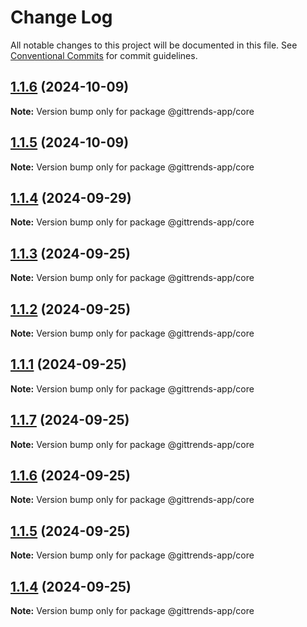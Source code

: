 # Change Log

All notable changes to this project will be documented in this file.
See [Conventional Commits](https://conventionalcommits.org) for commit guidelines.

## [1.1.6](https://github.com/hsborges/mining-tool/compare/@gittrends-app/core@1.1.5...@gittrends-app/core@1.1.6) (2024-10-09)

**Note:** Version bump only for package @gittrends-app/core

## [1.1.5](https://github.com/hsborges/mining-tool/compare/@gittrends-app/core@1.1.4...@gittrends-app/core@1.1.5) (2024-10-09)

**Note:** Version bump only for package @gittrends-app/core

## [1.1.4](https://github.com/hsborges/mining-tool/compare/@gittrends-app/core@1.1.3...@gittrends-app/core@1.1.4) (2024-09-29)

**Note:** Version bump only for package @gittrends-app/core

## [1.1.3](https://github.com/hsborges/mining-tool/compare/@gittrends-app/core@1.1.2...@gittrends-app/core@1.1.3) (2024-09-25)

**Note:** Version bump only for package @gittrends-app/core

## [1.1.2](https://github.com/hsborges/mining-tool/compare/@gittrends-app/core@1.1.1...@gittrends-app/core@1.1.2) (2024-09-25)

**Note:** Version bump only for package @gittrends-app/core

## [1.1.1](https://github.com/hsborges/mining-tool/compare/@gittrends-app/core@1.1.7...@gittrends-app/core@1.1.1) (2024-09-25)

**Note:** Version bump only for package @gittrends-app/core

## [1.1.7](https://github.com/hsborges/mining-tool/compare/@gittrends-app/core@1.1.0...@gittrends-app/core@1.1.7) (2024-09-25)

**Note:** Version bump only for package @gittrends-app/core

## [1.1.6](https://github.com/hsborges/mining-tool/compare/@gittrends-app/core@1.1.0...@gittrends-app/core@1.1.6) (2024-09-25)

**Note:** Version bump only for package @gittrends-app/core

## [1.1.5](https://github.com/hsborges/mining-tool/compare/@gittrends-app/core@1.1.0...@gittrends-app/core@1.1.5) (2024-09-25)

**Note:** Version bump only for package @gittrends-app/core

## [1.1.4](https://github.com/hsborges/mining-tool/compare/@gittrends-app/core@1.1.0...@gittrends-app/core@1.1.4) (2024-09-25)

**Note:** Version bump only for package @gittrends-app/core
